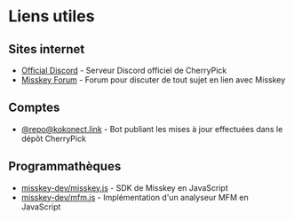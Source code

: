 # Liens utiles

## Sites internet
- [Official Discord](https://discord.gg/V8qghB28Aj) - Serveur Discord officiel de CherryPick
- [Misskey Forum](https://forum.misskey.io/) - Forum pour discuter de tout sujet en lien avec Misskey

## Comptes
- [@repo@kokonect.link](https://kokonect.link/@repo) - Bot publiant les mises à jour effectuées dans le dépôt CherryPick

## Programmathèques
- [misskey-dev/misskey.js](https://github.com/misskey-dev/misskey.js) - SDK de Misskey en JavaScript
- [misskey-dev/mfm.js](https://github.com/misskey-dev/mfm.js) - Implémentation d'un analyseur MFM en JavaScript
